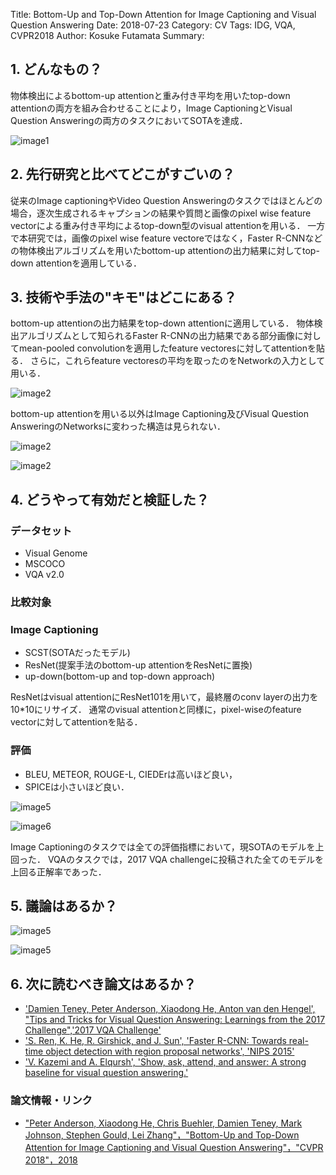 Title: Bottom-Up and Top-Down Attention for Image Captioning and Visual Question Answering
Date: 2018-07-23
Category: CV
Tags: IDG, VQA, CVPR2018
Author: Kosuke Futamata
Summary:

## 1. どんなもの？
物体検出によるbottom-up attentionと重み付き平均を用いたtop-down attentionの両方を組み合わせることにより，Image CaptioningとVisual Question Answeringの両方のタスクにおいてSOTAを達成．

![image1]({filename}/images/cv/bottom-up_and_top-down/figure1.png)

## 2. 先行研究と比べてどこがすごいの？
従来のImage captioningやVideo Question Answeringのタスクではほとんどの場合，逐次生成されるキャプションの結果や質問と画像のpixel wise feature vectorによる重み付き平均によるtop-down型のvisual attentionを用いる．
一方で本研究では，画像のpixel wise feature vectoreではなく，Faster R-CNNなどの物体検出アルゴリズムを用いたbottom-up attentionの出力結果に対してtop-down attentionを適用している．

## 3. 技術や手法の"キモ"はどこにある？
bottom-up attentionの出力結果をtop-down attentionに適用している．
物体検出アルゴリズムとして知られるFaster R-CNNの出力結果である部分画像に対してmean-pooled convolutionを適用したfeature vectoresに対してattentionを貼る．
さらに，これらfeature vectoresの平均を取ったのをNetworkの入力として用いる．

![image2]({filename}/images/cv/bottom-up_and_top-down/figure2.png)


bottom-up attentionを用いる以外はImage Captioning及びVisual Question AnsweringのNetworksに変わった構造は見られない．

![image2]({filename}/images/cv/bottom-up_and_top-down/figure3.png)

![image2]({filename}/images/cv/bottom-up_and_top-down/figure4.png)


## 4. どうやって有効だと検証した？

### データセット
- Visual Genome
- MSCOCO
- VQA v2.0

### 比較対象

### Image Captioning
- SCST(SOTAだったモデル)
- ResNet(提案手法のbottom-up attentionをResNetに置換)
- up-down(bottom-up and top-down approach)

ResNetはvisual attentionにResNet101を用いて，最終層のconv layerの出力を10\*10にリサイズ．
通常のvisual attentionと同様に，pixel-wiseのfeature vectorに対してattentionを貼る．

### 評価

- BLEU, METEOR, ROUGE-L, CIEDErは高いほど良い，
- SPICEは小さいほど良い．

![image5]({filename}/images/cv/bottom-up_and_top-down/figure5.png)

![image6]({filename}/images/cv/bottom-up_and_top-down/figure6.png)

Image Captioningのタスクでは全ての評価指標において，現SOTAのモデルを上回った．
VQAのタスクでは，2017 VQA challengeに投稿された全てのモデルを上回る正解率であった．

## 5. 議論はあるか？

![image5]({filename}/images/cv/bottom-up_and_top-down/figure7.png)

![image5]({filename}/images/cv/bottom-up_and_top-down/figure8.png)

## 6. 次に読むべき論文はあるか？
- ['Damien Teney, Peter Anderson, Xiaodong He, Anton van den Hengel', "Tips and Tricks for Visual Question Answering: Learnings from the 2017 Challenge",'2017 VQA Challenge'](https://arxiv.org/pdf/1708.02711.pdf)
- ['S. Ren, K. He, R. Girshick, and J. Sun', 'Faster R-CNN: Towards real-time object detection with region proposal networks', 'NIPS 2015'](https://arxiv.org/pdf/1506.01497.pdf)
- ['V. Kazemi and A. Elqursh', 'Show, ask, attend, and answer: A
strong baseline for visual question answering.'](https://arxiv.org/pdf/1704.03162.pdf)

### 論文情報・リンク

- ["Peter Anderson, Xiaodong He, Chris Buehler, Damien Teney, Mark Johnson, Stephen Gould, Lei Zhang"，"Bottom-Up and Top-Down Attention for Image Captioning
and Visual Question Answering"，"CVPR 2018"，2018](http://www.panderson.me/images/1707.07998-up-down.pdf)

